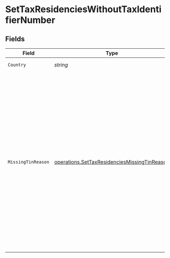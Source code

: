 # SetTaxResidenciesWithoutTaxIdentifierNumber


## Fields

| Field                                                                                                                                                                                                                                                                                                                                                                                                                                                                                                                                                                      | Type                                                                                                                                                                                                                                                                                                                                                                                                                                                                                                                                                                       | Required                                                                                                                                                                                                                                                                                                                                                                                                                                                                                                                                                                   | Description                                                                                                                                                                                                                                                                                                                                                                                                                                                                                                                                                                |
| -------------------------------------------------------------------------------------------------------------------------------------------------------------------------------------------------------------------------------------------------------------------------------------------------------------------------------------------------------------------------------------------------------------------------------------------------------------------------------------------------------------------------------------------------------------------------- | -------------------------------------------------------------------------------------------------------------------------------------------------------------------------------------------------------------------------------------------------------------------------------------------------------------------------------------------------------------------------------------------------------------------------------------------------------------------------------------------------------------------------------------------------------------------------- | -------------------------------------------------------------------------------------------------------------------------------------------------------------------------------------------------------------------------------------------------------------------------------------------------------------------------------------------------------------------------------------------------------------------------------------------------------------------------------------------------------------------------------------------------------------------------- | -------------------------------------------------------------------------------------------------------------------------------------------------------------------------------------------------------------------------------------------------------------------------------------------------------------------------------------------------------------------------------------------------------------------------------------------------------------------------------------------------------------------------------------------------------------------------- |
| `Country`                                                                                                                                                                                                                                                                                                                                                                                                                                                                                                                                                                  | *string*                                                                                                                                                                                                                                                                                                                                                                                                                                                                                                                                                                   | :heavy_check_mark:                                                                                                                                                                                                                                                                                                                                                                                                                                                                                                                                                         | Country code. [ISO 3166 alpha-2 Codes](https://en.wikipedia.org/wiki/ISO_3166-1_alpha-2).                                                                                                                                                                                                                                                                                                                                                                                                                                                                                  |
| `MissingTinReason`                                                                                                                                                                                                                                                                                                                                                                                                                                                                                                                                                         | [operations.SetTaxResidenciesMissingTinReason](../../../pkg/models/operations/settaxresidenciesmissingtinreason.md)                                                                                                                                                                                                                                                                                                                                                                                                                                                        | :heavy_check_mark:                                                                                                                                                                                                                                                                                                                                                                                                                                                                                                                                                         | Reason why TIN is missing<br/>* TIN_NOT_YET_ASSIGNED - Indicates that the tax identification number has not yet been assigned by the tax authorities. A common example is, that a user has moved to a country and thus became taxable, but that the tax authorities have not yet assigned the TIN to this user.<br/>* COUNTRY_HAS_NO_TIN - Indicates that the specific country does not provide a TIN.<br/>* OTHER_REASONS - Applies in case of other reasons - i.e. when a user does not have the TIN at hand. Note this may cause additional inquiries by our customer service team. |